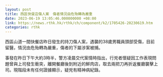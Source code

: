 ```yaml
---
layout: post
title: 西區快餐店傷人案　傷者情況由危殆轉為嚴重
date: 2023-06-19 13:05:46.000000000 +08:00
link: https://news.rthk.hk/rthk/ch/component/k2/1705426-20230619.htm
categories: rthk
---
```


西區山道一間快餐店昨日發生的持刀傷人案，遇襲的38歲男職員頭部受傷，目前留醫，情況由危殆轉為嚴重，傷者的下屬涉案被捕。

事發在昨日下午大約3時半，警方凌晨交代案情時指出，行兇者懷疑因工作表現問題曾與上司發生衝突，離開餐廳後到附近的鮮肉店，取去兩把刀再折返餐廳襲擊上司。現階段未有任何證據顯示，疑兇有精神病紀錄。

